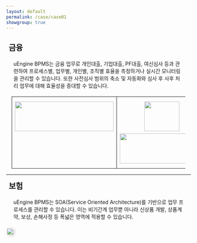 ```yaml
---
layout: default
permalink: /case/case01
showgroup: true
---
```


<h2 style="margin-left: 7px;">금융</h2>
<p style="margin:20px;"> uEngine BPMS는 금융 업무로 개인대출, 기업대출, PF대출, 여신심사 등과 관련하여 프로세스별, 업무별, 개인별, 조직별 효율을 측정하거나 실시간 모니터링을 관리할 수 있습니다.  
또한 사전심사 범위의 축소 및 자동화와 심사 후 사후 처리 업무에 대해 효율성을 증대할 수 있습니다. </p>
<style type="text/css">
.tg  {border-collapse:collapse;border-spacing:0;}
.tg td{font-family:Arial, sans-serif;font-size:14px;padding:10px 5px;border-style:solid;border-width:1px;overflow:hidden;word-break:normal;}
.tg th{font-family:Arial, sans-serif;font-size:14px;font-weight:normal;padding:10px 5px;border-style:solid;border-width:1px;overflow:hidden;word-break:normal;}
.tg .tg-lqy6{text-align:right;vertical-align:top}
.tg .tg-yw4l{vertical-align:top}
@media screen and (max-width: 767px) {.tg {width: auto !important;}.tg col {width: auto !important;}.tg-wrap {overflow-x: auto;-webkit-overflow-scrolling: touch;}}</style>
<div class="tg-wrap" style="margin-left: 15px; margin-right: 15px;">
  <table class="tg">
    <tr>
      <th class="tg-yw4l" width="20%"><img src='http://cfile10.uf.tistory.com/image/22406C36550A7C480503B9' style="margin: 3px; width: 268.8px; height:81.5px;"></th>
      <th class="tg-yw4l" width="20%"><img src='http://www.commeet.me/upload/groupware/etc_company/logo/658_company_logo.jpg' style="margin: 3px; width: 96px; height:81.5px;> </th>
      <th class="tg-yw4l" width="20%"><img src='http://cfile7.uf.tistory.com/image/136BB448509BB66D2BC590' style="margin: 3px; width: 229.6px; height:81.5px;"></th>
      <th class="tg-yw4l" width="20%"><img src='http://www.realtimetech.co.kr/wp-content/uploads/2015/05/kcb.png' style="margin: 3px; width: 157.2px; height:81.5px;"></th>
      <th class="tg-yw4l" width="20%"><img src='http://img.yonhapnews.co.kr/etc/inner/KR/2016/07/13/AKR20160713169000008_01_i.jpg' style="margin: 3px; width: 395.6px; height:81.5px;"></th>
    </tr>
  </table>
</div>





- - -       
   


<h2 style="margin-left: 7px; margin-top: 7px;">보험</h2>
<p style="margin:20px;">  uEngine BPMS는 SOA(Service Oriented Architecture)를 기반으로 업무 프로세스를 관리할 수 있습니다.  
이는 비기간계 업무뿐 아니라 신상품 개발, 상품계약, 보상, 손해사정 등 폭넓은 영역에 적용할 수 있습니다. </p>   
<img src='http://l.incru.it/2008/12/%EB%8C%80%ED%95%9C%EC%83%9D%EB%AA%85(%EA%B0%80%EB%A1%9C).jpg' style="margin: 3px; box-shadow: 2px 2px 10px silver;">
